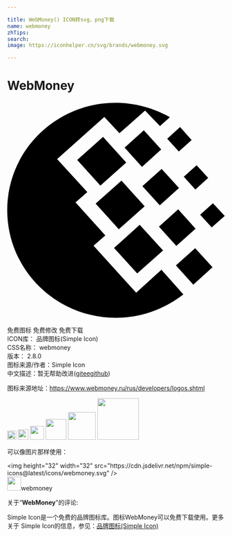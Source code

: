 ```yaml
---

title: WebMoney() ICON转svg、png下载
name: webmoney
zhTips: 
search: 
image: https://iconhelper.cn/svg/brands/webmoney.svg

---
```


# WebMoney  <small style="font-size: 60%;font-weight: 100"></small>

<div id="svg" class="svg-wrap">
<svg role="img" viewBox="0 0 24 24" xmlns="http://www.w3.org/2000/svg"><title>WebMoney icon</title><path d="M11.943.1825c1.8723 0 3.6538.429 5.2524 1.1964.2507.1131.503.2485.7529.384l-1.0961.971-1.6433-1.6933-2.8315 2.483L10.71 1.74 5.5032 6.368l3.3336 3.6347-1.3014 1.1285 3.2889 3.6346-1.3015 1.128 4.7045 5.1698 2.7844-2.5285 2.4217 2.7097c-.48.3613-1.0052.7232-1.5754 1.0387a12.0418 12.0418 0 0 1-5.892 1.534C5.3657 23.8175 0 18.5135 0 11.9899-.0231 5.5104 5.3435.1825 11.943.1825zM9.7502 11.267l2.8546-2.5285 2.5582 2.8218-2.8552 2.5283zm2.033 4.8764l2.8314-2.551 2.5807 2.8216-2.8548 2.5286zM7.719 6.4587l2.8537-2.5285 2.5577 2.8217-2.8548 2.5285zm5.2284-1.355l2.124-1.8961L16.99 5.307l-2.124 1.9186zm3.7912 8.6914l2.1232-1.8963 1.9186 2.1215-2.124 1.8975zm1.8723 4.267l2.124-1.8966 1.9171 2.0995-2.1232 1.9183zm.868-9.7527l1.4156-1.2643 1.2784 1.4002-1.4155 1.2638zM17.652 4.133l1.4158-1.2864 1.2793 1.422-1.4168 1.2641zm3.6308 8.3531l1.4156-1.2642L24 12.6216l-1.4381 1.2639zm-6.3711-3.138l2.124-1.8963 1.9178 2.099-2.1231 1.8967Z"/></svg>
</div>
<detail full-name='webmoney'></detail>

<div class="detail-page">
<p>
<span><span class="badge-success badge">免费图标</span> <span class="badge-success badge">免费修改</span>  <span class="badge-success badge">免费下载</span> </span>
<br/>
<span>
ICON库：
<span class="badge-secondary badge">品牌图标(Simple Icon)</span> 
</span>
<br/>
<span>
CSS名称：
<span class="badge-secondary badge">webmoney</span> 
</span>

<br/>
<span>
版本：
<span class="badge-secondary badge">2.8.0</span> 
</span>
<br/>
<span>图标来源/作者：<span class="badge-light badge">Simple Icon</span></span> 
<br/>
<span class="zh-detail">中文描述：暂无<span class="help-link"><span>帮助改进</span>(<a href="https://gitee.com/liuwave/icon-helper/edit/master/json/brands/webmoney.json" target="_blank" rel="noopener noreferrer">gitee</a><a href="https://github.com/liuwave/icon-helper/edit/master/json/brands/webmoney.json" target="_blank" rel="noopener noreferrer">github</a></span>)</span><br/>
</p>
</div><div class="description description alert alert-light"><p>图标来源地址：<a href="https://www.webmoney.ru/rus/developers/logos.shtml" target="_blank" rel="noopener noreferrer">https://www.webmoney.ru/rus/developers/logos.shtml</a></p></div>
<div class="alert alert-dark">
<img height="21" width="21" src="https://cdn.jsdelivr.net/npm/simple-icons@latest/icons/webmoney.svg" />
<img height="24" width="24" src="https://cdn.jsdelivr.net/npm/simple-icons@latest/icons/webmoney.svg" />
<img height="32" width="32" src="https://cdn.jsdelivr.net/npm/simple-icons@latest/icons/webmoney.svg" />
<img height="48" width="48" src="https://cdn.jsdelivr.net/npm/simple-icons@latest/icons/webmoney.svg" />
<img height="64" width="64" src="https://cdn.jsdelivr.net/npm/simple-icons@latest/icons/webmoney.svg" />
<img height="96" width="96" src="https://cdn.jsdelivr.net/npm/simple-icons@latest/icons/webmoney.svg" />

</div>
<div>
  <p>可以像图片那样使用：    
  </p>
  <div class="alert alert-primary" style="font-size: 14px">
    &lt;img height="32" width="32" src="https://cdn.jsdelivr.net/npm/simple-icons@latest/icons/webmoney.svg" /&gt;
    <copy-btn content='<img height="32" width="32" src="https://cdn.jsdelivr.net/npm/simple-icons@latest/icons/webmoney.svg" />'></copy-btn>
  </div>
  <div class="alert alert-secondary">
    <img height="32" width="32" src="https://cdn.jsdelivr.net/npm/simple-icons@latest/icons/webmoney.svg" />webmoney
    <copy-btn content="webmoney" btn-title="复制图标名称"></copy-btn>
  </div>
</div>
<div class="icon-detail__container">
<p>关于“<b>WebMoney</b>”的评论:</p>
</div>
<Vssue title="关于“WebMoney”的评论" />
<div><p>Simple Icon是一个免费的品牌图标库。图标WebMoney可以免费下载使用。更多关于  Simple Icon的信息，参见：<a target="_blank" href="https://iconhelper.cn/brands.html">品牌图标(Simple Icon)</a>
</p></div>
